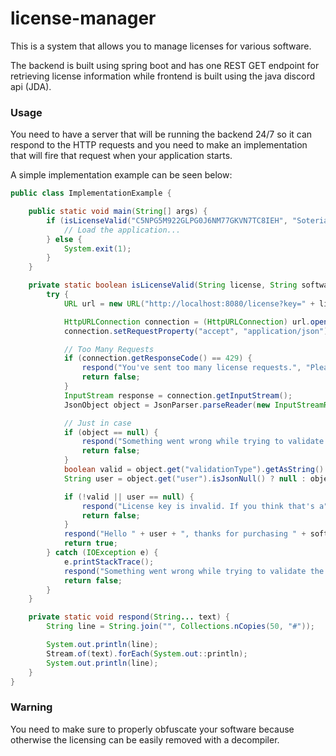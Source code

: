 # license-manager

This is a system that allows you to manage licenses for various software. 
  
The backend is built using spring boot and has one REST GET endpoint for retrieving license information while frontend is built using the java discord api (JDA).

### Usage
You need to have a server that will be running the backend 24/7 so it can respond to the HTTP requests and you need to make an implementation that will fire that request when your application starts.
  
A simple implementation example can be seen below: 

```java
public class ImplementationExample {

    public static void main(String[] args) {
        if (isLicenseValid("C5NPG5M922GLPG0J6NM77GKVN7TC8IEH", "Soteria")) {
            // Load the application...
        } else {
            System.exit(1);
        }
    }

    private static boolean isLicenseValid(String license, String software) {
        try {
            URL url = new URL("http://localhost:8080/license?key=" + license + "&software=" + software);

            HttpURLConnection connection = (HttpURLConnection) url.openConnection();
            connection.setRequestProperty("accept", "application/json");

            // Too Many Requests
            if (connection.getResponseCode() == 429) {
                respond("You've sent too many license requests.", "Please wait a few minutes and try again.");
                return false;
            }
            InputStream response = connection.getInputStream();
            JsonObject object = JsonParser.parseReader(new InputStreamReader(response, StandardCharsets.UTF_8)).getAsJsonObject();

            // Just in case
            if (object == null) {
                respond("Something went wrong while trying to validate the software.", "Please try again or contact the software distributor.");
                return false;
            }
            boolean valid = object.get("validationType").getAsString().equals("VALID");
            String user = object.get("user").isJsonNull() ? null : object.get("user").getAsString();

            if (!valid || user == null) {
                respond("License key is invalid. If you think that's a", "mistake please contact the software distributor.");
                return false;
            }
            respond("Hello " + user + ", thanks for purchasing " + software + '!');
            return true;
        } catch (IOException e) {
            e.printStackTrace();
            respond("Something went wrong while trying to validate the software.", "Please try again or contact the software distributor.");
            return false;
        }
    }

    private static void respond(String... text) {
        String line = String.join("", Collections.nCopies(50, "#"));

        System.out.println(line);
        Stream.of(text).forEach(System.out::println);
        System.out.println(line);
    }
}
```

### Warning
You need to make sure to properly obfuscate your software because otherwise the licensing can be easily removed with a decompiler.
